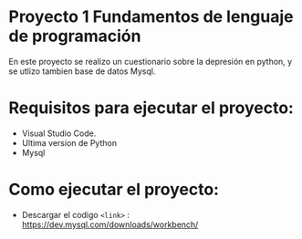 # Proyecto 1 Fundamentos de lenguaje de programación

En este proyecto se realizo un cuestionario sobre la depresión en python, y se utlizo tambien base de datos Mysql.

# Requisitos para ejecutar el proyecto:

* Visual Studio Code. 
* Ultima version de Python
* Mysql


# Como ejecutar el proyecto:

* Descargar el codigo `<link>` : <https://dev.mysql.com/downloads/workbench/>

